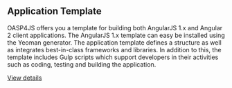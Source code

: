 ## Application Template

OASP4JS offers you a template for building both AngularJS 1.x and Angular 2 client applications. The AngularJS 1.x template can easy be installed using the Yeoman generator. The application template defines a structure as well as integrates best-in-class frameworks and libraries. In addition to this, the template includes Gulp scripts which support developers in their activities such as coding, testing and building the application.

[View details](https://github.com/oasp/generator-oasp)

